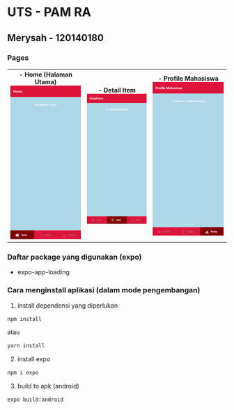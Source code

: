 # UTS - PAM RA
## Merysah - 120140180

### Pages
<table>
  <tr>
    <th>- Home (Halaman Utama)
<img src="assets/home.png" width="300px"></th>
    <th>- Detail Item
<img src="assets/detail.png" width="370px"></th>
    <th>- Profile Mahasiswa
<img src="assets/profile.png" width="300px"></th>
  </tr>
</table>

### Daftar package yang digunakan (expo)
- expo-app-loading

### Cara menginstall aplikasi (dalam mode pengembangan)

1. install dependensi yang diperlukan
```sh 
npm install
```
atau
```sh 
yarn install
```
2. install expo
```sh 
npm i expo
```
3. build to apk (android)
```sh 
expo build:android
```
